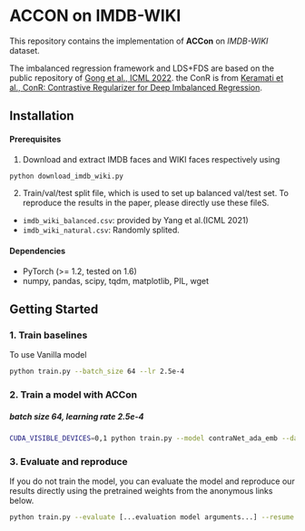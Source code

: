 # ACCON on IMDB-WIKI
This repository contains the implementation of __ACCon__ on *IMDB-WIKI* dataset. 

The imbalanced regression framework and LDS+FDS are based on the public repository of [Gong et al., ICML 2022](https://github.com/BorealisAI/ranksim-imbalanced-regression). the ConR is from [Keramati et al., ConR: Contrastive Regularizer for Deep Imbalanced Regression](https://github.com/BorealisAI/ConR). 



## Installation

#### Prerequisites

1. Download and extract IMDB faces and WIKI faces respectively using

```bash
python download_imdb_wiki.py
```

2. Train/val/test split file, which is used to set up balanced val/test set. To reproduce the results in the paper, please directly use these fileS. 
- `imdb_wiki_balanced.csv`:  provided by Yang et al.(ICML 2021)
- `imdb_wiki_natural.csv`: Randomly splited.


#### Dependencies

- PyTorch (>= 1.2, tested on 1.6)
- numpy, pandas, scipy, tqdm, matplotlib, PIL, wget


## Getting Started

### 1. Train baselines

To use Vanilla model

```bash
python train.py --batch_size 64 --lr 2.5e-4
```



### 2. Train a model with ACCon
##### batch size 64, learning rate 2.5e-4

```bash
CUDA_VISIBLE_DEVICES=0,1 python train.py --model contraNet_ada_emb --datatype balanced --store_name weight_1 --regularization_type accon --workers 24 --epoch 90 --proj_dims 512  --temperature 0.05 --regularization_weight 1  --batch_size 64 --lr 0.00025
```



### 3. Evaluate and reproduce

If you do not train the model, you can evaluate the model and reproduce our results directly using the pretrained weights from the anonymous links below.

```bash
python train.py --evaluate [...evaluation model arguments...] --resume <path_to_evaluation_ckpt>
```




